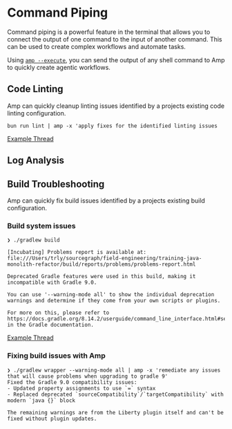 # Command Piping

Command piping is a powerful feature in the terminal that allows you to connect the output of one command to the input of another command. This can be used to create complex workflows and automate tasks.

Using [`amp --execute`](https://ampcode.com/news/amp-x), you can send the output of any shell command to Amp to quickly create agentic workflows.


## Code Linting

Amp can quickly cleanup linting issues identified by a projects existing code linting configuration.

`bun run lint | amp -x 'apply fixes for the identified linting issues`

[Example Thread](https://ampcode.com/threads/T-28cb7911-14bf-41c3-9605-8aff8cc7b85a)


## Log Analysis

## Build Troubleshooting

Amp can quickly fix build issues identified by a projects existing build configuration.

### Build system issues

```
❯ ./gradlew build

[Incubating] Problems report is available at: file:///Users/trly/sourcegraph/field-engineering/training-java-monolith-refactor/build/reports/problems/problems-report.html

Deprecated Gradle features were used in this build, making it incompatible with Gradle 9.0.

You can use '--warning-mode all' to show the individual deprecation warnings and determine if they come from your own scripts or plugins.

For more on this, please refer to https://docs.gradle.org/8.14.2/userguide/command_line_interface.html#sec:command_line_warnings in the Gradle documentation.
```

[Example Thread](https://ampcode.com/threads/T-194bc44d-9b7b-4f87-bb42-d43f0d4d04aa)


### Fixing build issues with Amp

```
❯ ./gradlew wrapper --warning-mode all | amp -x 'remediate any issues that will cause problems when upgrading to gradle 9'
Fixed the Gradle 9.0 compatibility issues:
- Updated property assignments to use `=` syntax
- Replaced deprecated `sourceCompatibility`/`targetCompatibility` with modern `java {}` block

The remaining warnings are from the Liberty plugin itself and can't be fixed without plugin updates.